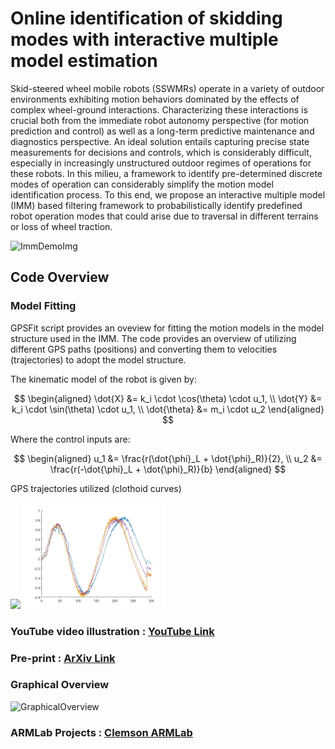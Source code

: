 # Online identification of skidding modes with interactive multiple model estimation

Skid-steered wheel mobile robots (SSWMRs) operate in a variety of outdoor environments exhibiting motion behaviors dominated by the effects of complex wheel-ground interactions. Characterizing these interactions is crucial both from the immediate robot autonomy perspective (for motion prediction and control) as well as a long-term predictive maintenance and diagnostics perspective. An ideal solution entails capturing precise state measurements for decisions and controls, which is considerably difficult, especially in increasingly unstructured outdoor regimes of operations for these robots. In this milieu, a framework to identify pre-determined discrete modes of operation can considerably simplify the motion model identification process. To this end, we propose an interactive multiple model (IMM) based filtering framework to probabilistically identify predefined robot operation modes that could arise due to traversal in different terrains or loss of wheel traction.

![ImmDemoImg](https://github.com/user-attachments/assets/bb4f8898-ef64-46d5-9915-7ceeb6d76664)

## Code Overview

### Model Fitting
GPSFit script provides an oveview for fitting the motion models in the model structure used in the IMM. The code provides an overview of utilizing different GPS paths (positions) and converting them to velocities (trajectories) to adopt the model structure.

The kinematic model of the robot is given by:

$$
\begin{aligned}
\dot{X} &= k_i \cdot \cos(\theta) \cdot u_1, \\
\dot{Y} &= k_i \cdot \sin(\theta) \cdot u_1, \\
\dot{\theta} &= m_i \cdot u_2
\end{aligned}
$$

Where the control inputs are:

$$
\begin{aligned}
u_1 &= \frac{r(\dot{\phi}_L + \dot{\phi}_R)}{2}, \\
u_2 &= \frac{r(-\dot{\phi}_L + \dot{\phi}_R)}{b}
\end{aligned}
$$

GPS trajectories utilized (clothoid curves)

<p float="left">
  <img src="[path_to_image1.png](https://github.com/ameyarsalvi/2025_ICRA_HuskyIMM/blob/main/GPSPose.jpg" width="45%" />
  <img src="https://github.com/ameyarsalvi/2025_ICRA_HuskyIMM/blob/main/GPSVel.jpg" width="45%" />
</p>



### YouTube video illustration : [YouTube Link](https://www.youtube.com/results?search_query=online+identification+of+skidding+modes)

### Pre-print : [ArXiv Link](https://arxiv.org/abs/2409.20554) 

### Graphical Overview
![GraphicalOverview](https://github.com/user-attachments/assets/fb2dfa35-9513-4d1e-8c25-2a090a0772ba)

### ARMLab Projects : [Clemson ARMLab](https://sites.google.com/view/armlab-cuicar/home)
